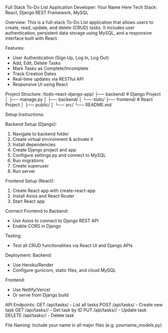 
Full Stack To-Do List Application
Developer: Your Name Here
Tech Stack: React, Django REST Framework, MySQL

Overview:
This is a full-stack To-Do List application that allows users to create, read, update, and delete (CRUD) tasks. It includes user authentication, persistent data storage using MySQL, and a responsive interface built with React.

Features:
- User Authentication (Sign Up, Log In, Log Out)
- Add, Edit, Delete Tasks
- Mark Tasks as Complete/Incomplete
- Track Creation Dates
- Real-time updates via RESTful API
- Responsive UI using React

Project Structure:
/todo-react-django-app/
├── backend/                   # Django Project
│   ├── manage.py
│   ├── backend/
│   └── todo/
├── frontend/                  # React Project
│   ├── public/
│   └── src/
└── README.md

Setup Instructions:

Backend Setup (Django):
1. Navigate to backend folder
2. Create virtual environment & activate it
3. Install dependencies
4. Create Django project and app
5. Configure settings.py and connect to MySQL
6. Run migrations
7. Create superuser
8. Run server

Frontend Setup (React):
1. Create React app with create-react-app
2. Install Axios and React Router
3. Start React app

Connect Frontend to Backend:
- Use Axios to connect to Django REST API
- Enable CORS in Django

Testing:
- Test all CRUD functionalities via React UI and Django APIs

Deployment:
Backend:
- Use Heroku/Render
- Configure gunicorn, static files, and cloud MySQL

Frontend:
- Use Netlify/Vercel
- Or serve from Django build

API Endpoints:
GET    /api/tasks/        - List all tasks
POST   /api/tasks/        - Create new task
GET    /api/tasks/<id>/   - Get task by ID
PUT    /api/tasks/<id>/   - Update task
DELETE /api/tasks/<id>/   - Delete task

File Naming:
Include your name in all major files (e.g. yourname_models.py)

